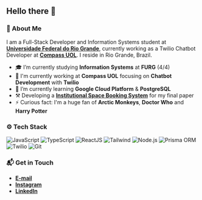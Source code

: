 ## Hello there 👋

### 🤔 About Me
I am a Full-Stack Developer and Information Systems student at **[Universidade Federal do Rio Grande](https://www.furg.br/en/)**, currently working as a Twilio Chatbot Developer at **[Compass UOL](https://compass.uol/en/home/)**. I reside in Rio Grande, Brazil.

* 🎓 I’m currently studying **Information Systems** at **FURG** (4/4)
* 🏢 I'm currently working at **Compass UOL** focusing on **Chatbot Development** with **Twilio**
* 🌱 I’m currently learning **Google Cloud Platform** & **PostgreSQL**
* ⚒️ Developing a **[Institutional Space Booking System](https://github.com/samuelgomes0/wise-rooms)** for my final paper
* ⚡ Curious fact: I'm a huge fan of **Arctic Monkeys**, **Doctor Who** and **Harry Potter**

### ⚙️ Tech Stack
![JavaScript](https://img.shields.io/badge/-JavaScript-05122A?style=flat&logo=javascript)
![TypeScript](https://img.shields.io/badge/-TypeScript-05122A?style=flat&logo=typescript)
![ReactJS](https://img.shields.io/badge/-ReactJS-05122A?style=flat&logo=react)
![Tailwind](https://img.shields.io/badge/-Tailwind_CSS-05122A?style=flat&logo=tailwind-css)
![Node.js](https://img.shields.io/badge/-Node.js-05122A?style=flat&logo=node.js)
![Prisma ORM](https://img.shields.io/badge/-Prisma_ORM-05122A?style=flat&logo=prisma)
![Twilio](https://img.shields.io/badge/-Twilio-05122A?style=flat&logo=twilio)
![Git](https://img.shields.io/badge/-Git-05122A?style=flat&logo=git)

### 📬 Get in Touch
* **[E-mail](mailto:samuel_gomes26@hotmail.com)**
* **[Instagram](https://instagram.com/samuelgomes0)**
* **[LinkedIn](https://linkedin.com/in/samuelgomes0/)**
